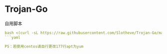 # Trojan-Go

自用脚本
  ```yaml
bash <(curl -sL https://raw.githubusercontent.com/Slotheve/Trojan-Go/main/trojan-go.sh)
  ```yaml

PS：若使用centos请自行更改177行apt为yum

